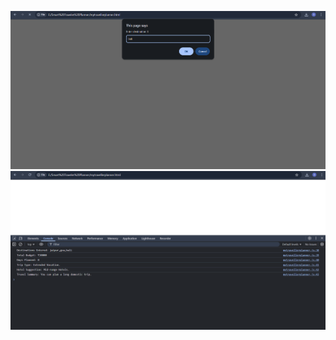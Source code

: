 ![image alt](https://github.com/devikajariwala031106/Basic-Calculation-of-Array_smart-travel-planner/blob/f78fa565e350fad854a46eee0e88620c0f320576/Screenshot%202025-10-17%20220925.png)
![image alt](https://github.com/devikajariwala031106/Basic-Calculation-of-Array_smart-travel-planner/blob/502eaf24468e410bd615cb9ffb38a3f3465f6412/Screenshot%202025-10-17%20220959.png)
